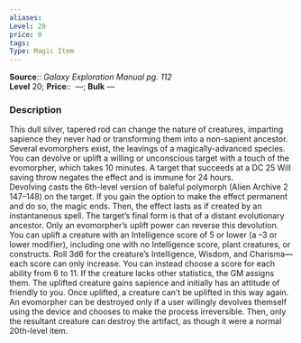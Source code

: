 ```yaml
---
aliases: 
Level: 20
price: 0 
tags: 
Type: Magic Item
---
```

**Source**:: _Galaxy Exploration Manual pg. 112_  
**Level** 20;
**Price**::  —; **Bulk** —

### Description

This dull silver, tapered rod can change the nature of creatures, imparting sapience they never had or transforming them into a non-sapient ancestor. Several evomorphers exist, the leavings of a magically-advanced species. You can devolve or uplift a willing or unconscious target with a touch of the evomorpher, which takes 10 minutes. A target that succeeds at a DC 25 Will saving throw negates the effect and is immune for 24 hours.  
Devolving casts the 6th-level version of baleful polymorph (Alien Archive 2 147–148) on the target. If you gain the option to make the effect permanent and do so, the magic ends. Then, the effect lasts as if created by an instantaneous spell. The target’s final form is that of a distant evolutionary ancestor. Only an evomorpher’s uplift power can reverse this devolution.  
You can uplift a creature with an Intelligence score of 5 or lower (a –3 or lower modifier), including one with no Intelligence score, plant creatures, or constructs. Roll 3d6 for the creature’s Intelligence, Wisdom, and Charisma—each score can only increase. You can instead choose a score for each ability from 6 to 11. If the creature lacks other statistics, the GM assigns them. The uplifted creature gains sapience and initially has an attitude of friendly to you. Once uplifted, a creature can’t be uplifted in this way again.  
An evomorpher can be destroyed only if a user willingly devolves themself using the device and chooses to make the process irreversible. Then, only the resultant creature can destroy the artifact, as though it were a normal 20th-level item.
